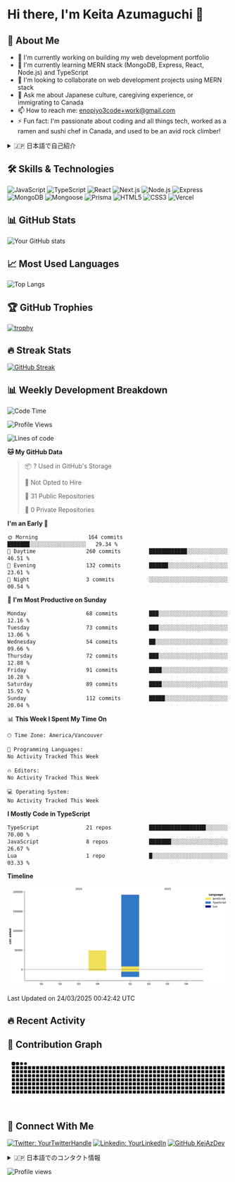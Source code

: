 # Hi there, I'm Keita Azumaguchi 👋

## 🚀 About Me
- 🔭 I'm currently working on building my web development portfolio
- 🌱 I'm currently learning MERN stack (MongoDB, Express, React, Node.js) and TypeScript
- 👯 I'm looking to collaborate on web development projects using MERN stack
- 💬 Ask me about Japanese culture, caregiving experience, or immigrating to Canada
- 📫 How to reach me: enopiyo3code+work@gmail.com
- ⚡ Fun fact: I'm passionate about coding and all things tech, worked as a ramen and sushi chef in Canada, and used to be an avid rock climber!

<details>
<summary>🇯🇵 日本語で自己紹介</summary>
<br>
- 🔭 現在の仕事: ウェブ開発ポートフォリオの構築
- 🌱 学習中: MERNスタック（MongoDB、Express、React、Node.js）とTypeScript
- 👯 コラボレーション: MERNスタックを使用したウェブ開発プロジェクト
- 💬 質問歓迎: 日本文化、介護経験、カナダへの移住について
- 📫 連絡先: enopiyo3code+work@gmail.com
- ⚡ 趣味: プログラミング・コーディング・PC関連が一番の情熱。カナダでラーメンと寿司のシェフ経験あり、ロッククライミング経験あり
</details>

## 🛠 Skills & Technologies
![JavaScript](https://img.shields.io/badge/-JavaScript-F7DF1E?style=flat-square&logo=javascript&logoColor=black)
![TypeScript](https://img.shields.io/badge/-TypeScript-3178C6?style=flat-square&logo=typescript&logoColor=white)
![React](https://img.shields.io/badge/-React-61DAFB?style=flat-square&logo=react&logoColor=black)
![Next.js](https://img.shields.io/badge/-Next.js-000000?style=flat-square&logo=next.js&logoColor=white)
![Node.js](https://img.shields.io/badge/-Node.js-339933?style=flat-square&logo=node.js&logoColor=white)
![Express](https://img.shields.io/badge/-Express-000000?style=flat-square&logo=express&logoColor=white)
![MongoDB](https://img.shields.io/badge/-MongoDB-47A248?style=flat-square&logo=mongodb&logoColor=white)
![Mongoose](https://img.shields.io/badge/-Mongoose-880000?style=flat-square&logo=mongoose&logoColor=white)
![Prisma](https://img.shields.io/badge/-Prisma-2D3748?style=flat-square&logo=prisma&logoColor=white)
![HTML5](https://img.shields.io/badge/-HTML5-E34F26?style=flat-square&logo=html5&logoColor=white)
![CSS3](https://img.shields.io/badge/-CSS3-1572B6?style=flat-square&logo=css3&logoColor=white)
![Vercel](https://img.shields.io/badge/-Vercel-000000?style=flat-square&logo=vercel&logoColor=white)

## 📊 GitHub Stats
![Your GitHub stats](https://github-readme-stats.vercel.app/api?username=KeiAzDev&show_icons=true&theme=tokyonight)

## 📈 Most Used Languages
![Top Langs](https://github-readme-stats.vercel.app/api/top-langs/?username=KeiAzDev&layout=compact&theme=tokyonight)

## 🏆 GitHub Trophies
[![trophy](https://github-profile-trophy.vercel.app/?username=KeiAzDev&theme=onedark)](https://github.com/ryo-ma/github-profile-trophy)

## 🔥 Streak Stats
[![GitHub Streak](https://github-readme-streak-stats.herokuapp.com/?user=KeiAzDev&theme=dark)](https://git.io/streak-stats)

## 📊 Weekly Development Breakdown
<!--START_SECTION:waka-->
![Code Time](http://img.shields.io/badge/Code%20Time-0%20secs-blue)

![Profile Views](http://img.shields.io/badge/Profile%20Views-24-blue)

![Lines of code](https://img.shields.io/badge/From%20Hello%20World%20I%27ve%20Written-240.7%20thousand%20lines%20of%20code-blue)

**🐱 My GitHub Data** 

> 📦 ? Used in GitHub's Storage 
 > 
> 🚫 Not Opted to Hire
 > 
> 📜 31 Public Repositories 
 > 
> 🔑 0 Private Repositories 
 > 
**I'm an Early 🐤** 

```text
🌞 Morning                164 commits         ███████░░░░░░░░░░░░░░░░░░   29.34 % 
🌆 Daytime                260 commits         ████████████░░░░░░░░░░░░░   46.51 % 
🌃 Evening                132 commits         ██████░░░░░░░░░░░░░░░░░░░   23.61 % 
🌙 Night                  3 commits           ░░░░░░░░░░░░░░░░░░░░░░░░░   00.54 % 
```
📅 **I'm Most Productive on Sunday** 

```text
Monday                   68 commits          ███░░░░░░░░░░░░░░░░░░░░░░   12.16 % 
Tuesday                  73 commits          ███░░░░░░░░░░░░░░░░░░░░░░   13.06 % 
Wednesday                54 commits          ██░░░░░░░░░░░░░░░░░░░░░░░   09.66 % 
Thursday                 72 commits          ███░░░░░░░░░░░░░░░░░░░░░░   12.88 % 
Friday                   91 commits          ████░░░░░░░░░░░░░░░░░░░░░   16.28 % 
Saturday                 89 commits          ████░░░░░░░░░░░░░░░░░░░░░   15.92 % 
Sunday                   112 commits         █████░░░░░░░░░░░░░░░░░░░░   20.04 % 
```


📊 **This Week I Spent My Time On** 

```text
🕑︎ Time Zone: America/Vancouver

💬 Programming Languages: 
No Activity Tracked This Week

🔥 Editors: 
No Activity Tracked This Week

💻 Operating System: 
No Activity Tracked This Week
```

**I Mostly Code in TypeScript** 

```text
TypeScript               21 repos            ██████████████████░░░░░░░   70.00 % 
JavaScript               8 repos             ███████░░░░░░░░░░░░░░░░░░   26.67 % 
Lua                      1 repo              █░░░░░░░░░░░░░░░░░░░░░░░░   03.33 % 
```



**Timeline**

![Lines of Code chart](https://raw.githubusercontent.com/KeiAzDev/KeiAzDev/main/assets/bar_graph.png)


 Last Updated on 24/03/2025 00:42:42 UTC
<!--END_SECTION:waka-->

## 🔥 Recent Activity
<!--RECENT_ACTIVITY:start-->
<!--RECENT_ACTIVITY:end-->

## 🐍 Contribution Graph
![Snake animation](https://github.com/KeiAzDev/KeiAzDev/blob/output/github-contribution-grid-snake.svg)

<!-- ## 🔥 Featured Projects
<table>
  <tr>
    <td valign="top" width="50%">
      <h3>Project 1</h3>
      <p>Description of your project in English</p>
      <p><a href="https://github.com/KeiAzDev/Project1">View Project</a></p>
      <details>
        <summary>🇯🇵 日本語の説明</summary>
        <p>プロジェクトの日本語での説明</p>
      </details>
    </td>
    <td valign="top" width="50%">
      <h3>Project 2</h3>
      <p>Description of your project in English</p>
      <p><a href="https://github.com/KeiAzDev/Project2">View Project</a></p>
      <details>
        <summary>🇯🇵 日本語の説明</summary>
        <p>プロジェクトの日本語での説明</p>
      </details>
    </td>
  </tr>
</table> -->

## 📱 Connect With Me
[![Twitter: YourTwitterHandle](https://img.shields.io/twitter/follow/YourTwitterHandle?style=social)](https://twitter.com/@piyo3code)
[![Linkedin: YourLinkedIn](https://img.shields.io/badge/-YourLinkedIn-blue?style=flat-square&logo=Linkedin&logoColor=white&link=https://www.linkedin.com/in/YourLinkedIn/)](https://www.linkedin.com/in/keita-azumaguchi/)
[![GitHub KeiAzDev](https://img.shields.io/github/followers/KeiAzDev?label=follow&style=social)](https://github.com/KeiAzDev)

<details>
<summary>🇯🇵 日本語でのコンタクト情報</summary>
<br>

- Twitter: [@YourTwitterHandle](https://twitter.com/YourTwitterHandle)
- LinkedIn: [あなたのLinkedIn](https://www.linkedin.com/in/YourLinkedIn/)
- ブログ: [あなたのブログ](https://yourblog.com)
- メール: your.email@example.com
</details>

<!-- Visitor counter -->
![Profile views](https://komarev.com/ghpvc/?username=KeiAzDev&color=green)
